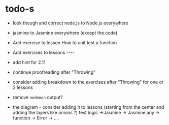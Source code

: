 # todo-s

- look though and correct node.js to Node.js everywhere
- jasmine to Jasmine everywhere (except the code).
- Add exercise to lesson How to unit test a function
- Add exercises to lessons ----
- add hint for 2.11

- continue proofreading after "Throwing"
- consider adding breakdown to the exercises after "Throwing" for one or 2 lessons
- remove `nodemon` output?
- the diagram - consider adding it to lessons (starting from the center and adding the layers like onions ?)  test logic ->Jasmine -> Jasmine.any -> function -> Error -> ....


